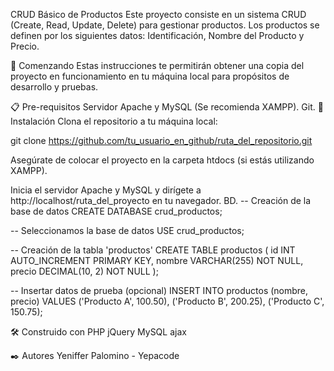 CRUD Básico de Productos
Este proyecto consiste en un sistema CRUD (Create, Read, Update, Delete) para gestionar productos. Los productos se definen por los siguientes datos: Identificación, Nombre del Producto y Precio.



🚀 Comenzando
Estas instrucciones te permitirán obtener una copia del proyecto en funcionamiento en tu máquina local para propósitos de desarrollo y pruebas.

📋 Pre-requisitos
Servidor Apache y MySQL (Se recomienda XAMPP).
Git.
🔧 Instalación
Clona el repositorio a tu máquina local:


git clone https://github.com/tu_usuario_en_github/ruta_del_repositorio.git

Asegúrate de colocar el proyecto en la carpeta htdocs (si estás utilizando XAMPP).

Inicia el servidor Apache y MySQL y dirígete a http://localhost/ruta_del_proyecto en tu navegador.
BD.
-- Creación de la base de datos
CREATE DATABASE crud_productos;

-- Seleccionamos la base de datos
USE crud_productos;

-- Creación de la tabla 'productos'
CREATE TABLE productos (
    id INT AUTO_INCREMENT PRIMARY KEY,
    nombre VARCHAR(255) NOT NULL,
    precio DECIMAL(10, 2) NOT NULL
);

-- Insertar datos de prueba (opcional)
INSERT INTO productos (nombre, precio) VALUES
    ('Producto A', 100.50),
    ('Producto B', 200.25),
    ('Producto C', 150.75);



🛠️ Construido con
PHP
jQuery
MySQL
ajax

✒️ Autores
Yeniffer Palomino  - Yepacode


